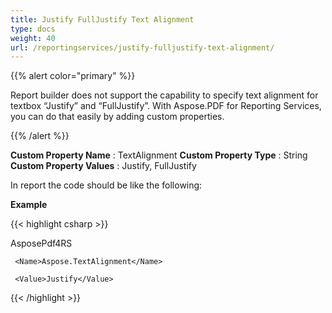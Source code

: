 ```yaml
---
title: Justify FullJustify Text Alignment
type: docs
weight: 40
url: /reportingservices/justify-fulljustify-text-alignment/
---
```


{{% alert color="primary" %}} 

Report builder does not support the capability to specify text alignment for textbox “Justify” and “FullJustify”. With Aspose.PDF for Reporting Services, you can do that easily by adding custom properties.

{{% /alert %}} 

**Custom Property Name** : TextAlignment
**Custom Property Type** : String
**Custom Property Values** : Justify, FullJustify

In report the code should be like the following:

**Example**

{{< highlight csharp >}}

 <Textbox Name="textbox1">

<value> AsposePdf4RS </value>

  <CustomProperties>

   <CustomProperty>

     <Name>Aspose.TextAlignment</Name>

     <Value>Justify</Value>

   </CustomProperty>

  </CustomProperties>

</Textbox>



{{< /highlight >}}
